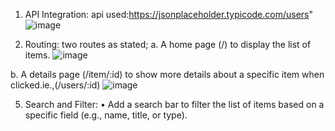 1. API Integration:
   api used:https://jsonplaceholder.typicode.com/users"
   ![image](https://github.com/user-attachments/assets/003bf307-776e-46a4-a615-1983f394d55d)

   
3. Routing:
    two routes as stated;
a. A home page (/) to display the list of items.
   ![image](https://github.com/user-attachments/assets/7129025f-69eb-45f7-9952-103fe66e0e5c)


b. A details page (/item/:id) to show more details about a specific item
when clicked.ie.,(/users/:id)
![image](https://github.com/user-attachments/assets/daf205e0-f681-4648-93c9-524138fd099b)



5. Search and Filter:
• Add a search bar to filter the list of items based on a specific field (e.g.,
name, title, or type).
